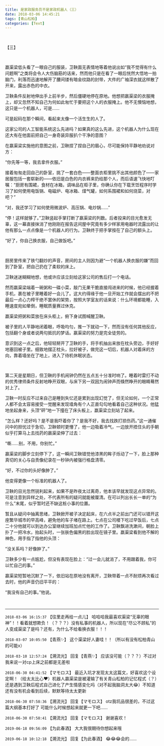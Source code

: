 ```yaml
---
title: 是家政服务员不是家政机器人（三）
date: 2018-03-06 14:45:21
tags: [青山松柏]
categories: [Text]
---
```


<p>&nbsp;</p> 
<p>【三】</p> 
<p>&nbsp;</p> 
<p>嬴渠梁低头看了一眼自己的服装，卫鞅面无表情地等着他说出如“我不觉得有什么问题啊”之类将会令人大伤脑筋的话来，然而他只是在看了一眼后恍然大悟地一拍脑门，利落而迅速地解开了腰间镂有暗金纹路的封带，大件的广袖深衣就这样散了开来，露出赤色的中衣。</p> 
<p>卫鞅条件反射地伸出手上前半步，然后僵硬地停在原地。他想把嬴渠梁的衣服掩上，却又忽然不知自己为何如此匆忙于要把这个人的衣服掩上。他不无懊恼地想，这只是一个机器人，可是……</p> 
<p>可是起码在那个瞬间，看起来太像一个活生生的人了。</p> 
<p>这家公司的人工智能系统这么先进吗？如果真的这么先进，这个机器人为什么现在还大有在他面前把自己一身奇装异服扒个干净的意图？</p> 
<p>在嬴渠梁实施他的意图之前，卫鞅捏了捏自己的眉心，尽可能保持平静地劝说对方：</p> 
<p>“你先等一等，我去拿件衣服。”</p> 
<p>接着匆匆走回自己的卧室，挑了一套白色——整面衣柜里挑不出其他颜色了——家居服包括一套崭新的——依旧是白色的内衣裤来扔给那个人，而后语速飞快地叮嘱：“厨房有围裙，食材在冰箱，调味品在柜子里，你确认你在下载烹饪程序时学习了如何使用电饭锅、电磁炉、电冰箱、煤气罐，如何系围裙和如何烧菜，对吧？”</p> 
<p>“对，我还学习了如何使用微波炉、高压锅、电炒锅……”</p> 
<p>“停！这样就够了。”卫鞅竖起手掌打断了嬴渠梁的列数。后者投来的目光愈发无辜，这一幕直接抹消了他刚刚在报告这间屋中究竟有多少样家用电器时流露出的让他有那么一点点像是一个机器人的行为。卫鞅终于把手掌按在了自己的额头上。</p> 
<p>“好了，你自己换衣服，自己做饭吧。”</p> 
<p>&nbsp;</p> 
<p>厨房里传来了铁勺翻炒的声音，房间的主人则因为避“一个机器人换衣服的嫌”而回到了卧室，把自己扔在了柔软的床上。</p> 
<p>卫鞅迷迷糊糊地想，他或许应该立刻给这家公司的售后打一个电话。</p> 
<p>然而嬴渠梁端着一碗粥和一碟小菜，敲门无果干脆直接闯进来的时候，他已经握着手机，裹在被子里睡着好一会儿了。这大约得缘于他一旦开始工作就会摆出的不把最后一点心力榨干绝不罢休的架势，按照大学室友的话来说：什么环境都能睡，入睡速度宛如晕倒，睡眠质量赛过休克。</p> 
<p>嬴渠梁把粥和菜放在床头柜上，俯下身试图喊醒卫鞅。</p> 
<p>被子里的人平静地闭着眼，呼吸均匀，推一下就动一下，然而没有任何其他反应，包括翻个身或者说两句抵抗的梦话。嬴渠梁的努力是完全徒劳的。</p> 
<p>意识到这一点之后，他轻轻掰开了卫鞅的手，将手机抽出来放在枕头旁边，手好好地塞回被子里。细致地摆正枕头，拉好被子，做完这一切后，机器人对着床的方向，靠着墙坐在了地上，进入了待机休眠状态。</p> 
<p>&nbsp;</p> 
<p>第二天是星期日，但卫鞅的手机闹钟仍然在五点五十分准时响了。睡着时雷打不动的优秀律师条件反射地睁开双眼，与床下另一双因为闹钟声而倏然睁开的眼睛蓦然对上了。</p> 
<p>卫鞅一时反应不过来自己是睡到失忆还是累到出现幻觉了，但无论如何，一个正常人都不会太容易接受一觉醒来发现墙角有个人正直勾勾地看着自己这种状况。他猛地坐起身来，头顶“砰”地一下撞在了床头板上，嬴渠梁立刻站了起来。</p> 
<p>“怎么样？还好吗？是不是我吓着你了？是我不好，我去找跌打损伤药。”这一通催问中的担忧过于急切，卫鞅顿时更懵了，他一边吸着冷气，一边放开捂住头的手朝似乎打算马上去找药的嬴渠梁伸了过去：</p> 
<p>“嘶……别，不用，你别忙。”</p> 
<p>嬴渠梁的脚步立刻停下了，这一瞬间卫鞅错觉他漆黑的眸子烁动了一下，脸上那种真切的关心与自责像纪录在一秒钟内被强行格盘清零。</p> 
<p>“好，不过你的头好像肿了。”</p> 
<p>他变得更像一个标准的机器人了。</p> 
<p>卫鞅的目光忽然锐利起来，如果不是昨夜太过离奇，他本该早就发现这点异常的。可是注意到异样之处，不代表所有的疑问就能被厘清。在可以列出长长一单的“为什么”末尾，似乎暂时还不缺这桩小事的位置。</p> 
<p>暂且从疑问中抽离思绪，卫鞅掀开被子决定起床，在六点半之前出门还可以错开这座繁华城市的早高峰，避免他的车子堵在路上。七点在公司楼下吃过早饭后，七点二十分他就可以到达办公室继续加班加点忙他的工作了。卫鞅飘进洗漱间，朝脸上扑了一把冷水，抬起头时，一张肤色偏黑的脸出现在镜子里。嬴渠梁看到他不解的神色，用手指了指他的头顶：</p> 
<p>“没关系吗？好像肿了。”</p> 
<p>卫鞅多少有一点尴尬，但没有表现在脸上：“过一会儿就消了，不用跟着我，你可以忙自己的事。”</p> 
<p>嬴渠梁短暂地沉默了一下，依旧站在原地没有离开，卫鞅带着一点不耐烦再次看过去时，他的声音仍旧平平的：</p> 
<p>“我没有自己的事。”他说。</p> 
<p><br /></p>

<!-- more -->

---

`2018-03-06 16:15:37` 【往里走再给一点儿】 哈哈哈我最喜欢渠梁“无辜的眼神”！！看着就想欺负！（？？？）没有私事的机器人，所以现在“尽公不顾私”的人变成渠梁了是吗？还有，为什么不给看换衣服！！！

`2018-03-07 10:05:50` 【青燕✨】 这个渠梁好人妻哇！！（所以有没有松柏青山的可能x）

`2018-03-10 12:57:24` 【溯流光】 回复【青燕✨】 应该没可能（？？？）不过对我来说一对cp上床之前都是无差啦

`2018-06-30 04:41:52` 【マモロス】 最近入坑才发现太太这篇文，好喜欢这个设定啊！（给太太比心❤️）机器人嬴渠梁是被灌输了有关青山松柏的记忆程式（？）还是遇到卫鞅后程式自己进化了产生情感变化吗（对不起我脑洞太大😂）不知道还有没有机会看到后续，默默等待太太更新

`2018-06-30 07:58:36` 【溯流光】 回复【マモロス】 otz我坑品很差的，不过这篇大纲基本打好了 可能什么时候想起来就更一下吧……

`2018-06-30 07:58:41` 【溯流光】 回复【マモロス】 谢谢喜欢！

`2019-06-18 09:56:09` 【为此春酒】 大大我很期待你想起来哦

`2019-06-18 10:12:18` 【溯流光】 回复【为此春酒】 😂😂😂会的……
